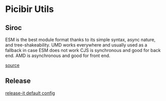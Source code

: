 # Picibir Utils

## Siroc

ESM is the best module format thanks to its simple syntax, async nature, and tree-shakeability.
UMD works everywhere and usually used as a fallback in case ESM does not work
CJS is synchronous and good for back end.
AMD is asynchronous and good for front end.

[source](https://dev.to/iggredible/what-the-heck-are-cjs-amd-umd-and-esm-ikm)

## Release

[release-it default config](https://github.com/release-it/release-it/blob/master/config/release-it.json)
